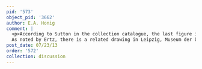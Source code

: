 ```yaml
---
pid: '573'
object_pid: '3662'
author: E.A. Honig
comment: |
  <p>According to Sutton in the collection catalogue, the last figure in the date could be a 3 or a 7 -- so the date should be 1613 or 1617.<br />
  As noted by Ertz, there is a related drawing in Leipzig, Museum der bildenden Kunste, inv. #NI.465a. It exactly copies the present composition and was, Ertz feels, not a preparatory study but a copy after the painting. Ertz vol. 1, p. 170. I agree with that assessment.</p>
post_date: 07/23/13
order: '572'
collection: discussion
---
```


